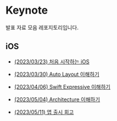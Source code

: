 
# Keynote
발표 자료 모음 레포지토리입니다.

## iOS

- [(2023/03/23) 처음 시작하는 iOS](2023/iOS/2023-03-23-Onboarding-iOS/2023-03-23-Onboarding-iOS.md) 

- [(2023/03/30) Auto Layout 이해하기](2023/iOS/2023-03-30-Understanding-Auto-Layout/2023-03-30-Understanding-Auto-Layout.md) 

- [(2023/04/06) Swift Expressive 이해하기](2023/iOS/2023-04-06-Understanding-Swift-Expressive/2023-04-06-Understanding-Swift-Expressive.md) 

- [(2023/05/04) Architecture 이해하기]()

- [(2023/05/11) 앱 출시 회고]()